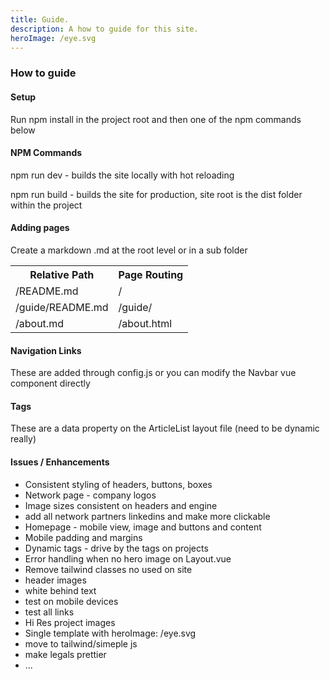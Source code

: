 ```yaml
---
title: Guide.
description: A how to guide for this site.
heroImage: /eye.svg
---
```


<h3 class="text-blue text-left mb-3 text-2xl">
 How to guide
</h3>

<h4 class="text-green">Setup</h4>
<p>Run npm install in the project root and then one of the npm commands below</p>


<h4 class="text-green mt-4">NPM Commands</h4>
<p>npm run dev - builds the site locally with hot reloading</p>
<p>npm run build - builds the site for production, site root is the dist folder within the project</p>


<h4 class="text-green mt-4">Adding pages</h4>
<p>Create a markdown .md at the root level or in a sub folder</p>

<table class="mt-4 w-2/3">
<tr>
    <th>Relative Path</th>
    <th>Page Routing</th>
</tr>
<tr>
    <td>/README.md</td>
    <td>/</td>
</tr>
<tr>
    <td>/guide/README.md</td>
    <td>/guide/</td>
</tr>
<tr>
    <td>/about.md</td>
    <td>/about.html</td>
</tr>
</table>

<h4 class="text-green mt-4">Navigation Links</h4>
<p>These are added through config.js or you can modify the Navbar vue component directly</p>

<h4 class="text-green mt-4">Tags</h4>
<p>These are a data property on the ArticleList layout file (need to be dynamic really)</p>


<h4 class="text-green mt-4">Issues / Enhancements</h4>
<ul>
    <li>Consistent styling of headers, buttons, boxes</li>
    <li>Network page - company logos</li>
    <li>Image sizes consistent on headers and engine </li>
    <li>add all network partners linkedins and make more clickable</li>
    <li>Homepage - mobile view, image and buttons and content</li>
    <li>Mobile padding and margins</li>
    <li>Dynamic tags - drive by the tags on projects</li>
    <li>Error handling when no hero image on Layout.vue</li>
    <li>Remove tailwind classes no used on site</li>
    <li>header images</li>
    <li>white behind text</li>
    <li>test on mobile devices</li>
    <li>test all links</li>
    <li>Hi Res project images</li>
    <li>Single template with heroImage: /eye.svg </li>
    <li>move to tailwind/simeple js</li>
    <li>make legals prettier</li>
    <li>...</li>
</ul>
